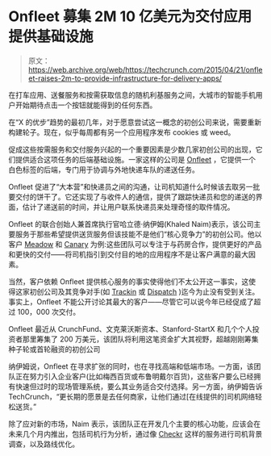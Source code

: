 # Onfleet 募集 2M 10 亿美元为交付应用提供基础设施 

> 原文：<https://web.archive.org/web/https://techcrunch.com/2015/04/21/onfleet-raises-2m-to-provide-infrastructure-for-delivery-apps/>

在打车应用、送餐服务和按需获取信息的随机利基服务之间，大城市的智能手机用户开始期待点击一个按钮就能得到的任何东西。

在“X 的优步”趋势的最初几年，对于愿意尝试这一概念的初创公司来说，需要重新构建轮子。现在，似乎每周都有另一个应用程序发布 cookies 或 weed。

促成这些按需服务和交付服务兴起的一个重要因素是少数几家初创公司的出现，它们提供适合这项任务的后端基础设施。一家这样的公司是 [Onfleet](https://web.archive.org/web/20221208204936/https://onfleet.com/) ，它提供一个白色标签的后端，专门用于协调与外地快递车队的递送任务。

Onfleet 促进了“大本营”和快递员之间的沟通，让司机知道什么时候该去取另一批要交付的饼干了。它还实现了与收件人的通信，提供了跟踪快递员和您的递送的界面，估计了递送前的时间，并让用户联系快递员来处理奇怪的取件情况。

Onfleet 的联合创始人兼首席执行官哈立德·纳伊姆(Khaled Naim)表示，该公司主要服务于那些希望提供送货服务但该技能不是他们“核心竞争力”的初创公司。他以客户 [Meadow](https://web.archive.org/web/20221208204936/https://getmeadow.com/) 和 [Canary](https://web.archive.org/web/20221208204936/http://canarydelivers.com/) 为例:这些团队可以专注于与药房合作，提供更好的产品和更快的交付——将司机指引到交付目的地的应用程序不是让客户满意的最大因素。

当然，客户依赖 Onfleet 提供核心服务的事实使得他们不太公开这一事实，这使得这家初创公司及其竞争对手(如 [Trackin](https://web.archive.org/web/20221208204936/http://trackin.co/) 或 [Dispatch](https://web.archive.org/web/20221208204936/http://www.dispatch.me/) )迄今为止没有受到关注。事实上，Onfleet 不能公开讨论其最大的客户——尽管它可以说今年已经促成了超过 100，000 次交付。

Onfleet 最近从 CrunchFund、文克莱沃斯资本、Stanford-StartX 和几个个人投资者那里筹集了 200 万美元，该团队将利用这笔资金扩大其视野，超越刚刚筹集种子轮或首轮融资的初创公司

纳伊姆说，Onfleet 在寻求扩张的同时，也在寻找高端和低端市场。一方面，该团队正在努力引入企业客户(比如梅西百货或布鲁明戴尔百货)，这些客户要么已经拥有快速但过时的现场管理系统，要么其业务适合交付选择。另一方面，纳伊姆告诉 TechCrunch，“更长期的愿景是去任何商家，让他们通过[在线提供的]司机网络轻松送货。”

除了应对新的市场，Naim 表示，该团队正在开发几个主要的核心功能，应该会在未来几个月内推出，包括司机行为分析，通过像 [Checkr](https://web.archive.org/web/20221208204936/https://checkr.com/) 这样的服务进行司机背景调查，以及路线优化。